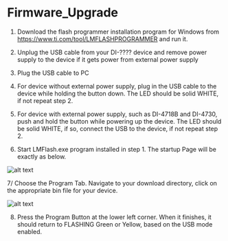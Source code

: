 # Firmware_Upgrade

1. Download the flash programmer installation program for Windows from https://www.ti.com/tool/LMFLASHPROGRAMMER and run it.

2. Unplug the USB cable from your DI-???? device and remove power supply to the device if it gets power from external power supply

3. Plug the USB cable to PC

4. For device without external power supply, plug in the USB cable to the device while holding the button down. The LED should be solid WHITE, if not repeat step 2.

5. For device with external power supply, such as DI-4718B and DI-4730, push and hold the button while powering up the device.  The LED should be solid WHITE, if so, connect the USB to the device, if not repeat step 2. 

6. Start LMFlash.exe program installed in step 1. The startup Page will be exactly as below. 

![alt text](https://www.dataq.com/resources/repository/lmflash1.png)

7/ Choose the Program Tab. Navigate to your download directory, click on the appropriate bin file for your device. 

![alt text](https://www.dataq.com/resources/repository/lmflash2.png)

8. Press the Program Button at the lower left corner. When it finishes, it should return to FLASHING Green or Yellow, based on the USB mode enabled.
